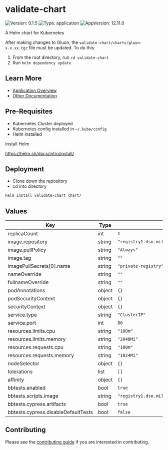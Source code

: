 # validate-chart

![Version: 0.1.5](https://img.shields.io/badge/Version-0.1.5-informational?style=flat-square) ![Type: application](https://img.shields.io/badge/Type-application-informational?style=flat-square) ![AppVersion: 12.11.0](https://img.shields.io/badge/AppVersion-12.11.0-informational?style=flat-square)

A Helm chart for Kubernetes

After making changes to Gluon, the `validate-chart/charts/gluon-x.x.xx.tgz` file must be updated. To do this:

1. From the root directory, run `cd validate-chart`
2. Run `helm dependency update`

## Learn More

* [Application Overview](docs/overview.md)
* [Other Documentation](docs/)

## Pre-Requisites

* Kubernetes Cluster deployed
* Kubernetes config installed in `~/.kube/config`
* Helm installed

Install Helm

<https://helm.sh/docs/intro/install/>

## Deployment

* Clone down the repository
* cd into directory

```bash
helm install validate-chart chart/
```

## Values

| Key | Type | Default | Description |
|-----|------|---------|-------------|
| replicaCount | int | `1` |  |
| image.repository | string | `"registry1.dso.mil/bigbang-ci/cypress-kubectl"` |  |
| image.pullPolicy | string | `"Always"` |  |
| image.tag | string | `""` |  |
| imagePullSecrets[0].name | string | `"private-registry"` |  |
| nameOverride | string | `""` |  |
| fullnameOverride | string | `""` |  |
| podAnnotations | object | `{}` |  |
| podSecurityContext | object | `{}` |  |
| securityContext | object | `{}` |  |
| service.type | string | `"ClusterIP"` |  |
| service.port | int | `80` |  |
| resources.limits.cpu | string | `"100m"` |  |
| resources.limits.memory | string | `"2048Mi"` |  |
| resources.requests.cpu | string | `"100m"` |  |
| resources.requests.memory | string | `"1024Mi"` |  |
| nodeSelector | object | `{}` |  |
| tolerations | list | `[]` |  |
| affinity | object | `{}` |  |
| bbtests.enabled | bool | `true` |  |
| bbtests.scripts.image | string | `"registry1.dso.mil/ironbank/opensource/kubernetes/kubectl:v1.33"` |  |
| bbtests.cypress.artifacts | bool | `true` |  |
| bbtests.cypress.disableDefaultTests | bool | `false` |  |

## Contributing

Please see the [contributing guide](./CONTRIBUTING.md) if you are interested in contributing.
